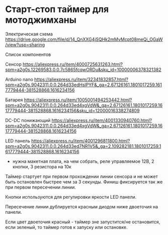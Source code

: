 # Старт-стоп таймер для мотоджимханы

Электрическая схема
https://drive.google.com/file/d/14_QnXXG4jSQHk2mMvMcpt08meQi_OGaW/view?usp=sharing

Список компонентов

Сенсор https://aliexpress.ru/item/4000725631263.html?spm=a2g0s.12269583.0.0.7c5865fcqwORDu&sku_id=10000006378321382

Arduino nano https://aliexpress.ru/item/32341832857.html?spm=a2g0s.9042311.0.0.264d33edHslPYF&_ga=2.67126161.1801017259.1617779444-381528868.1616234156

Батарея https://aliexpress.ru/item/1005001494253442.html?spm=a2g0s.9042311.0.0.264d33ed4xgVdW&_ga=2.67126161.1801017259.1617779444-381528868.1616234156&sku_id=12000016338274809

DC-DC понижающий https://aliexpress.ru/item/4001330940760.html?spm=a2g0s.9042311.0.0.264d33ed4xgVdW&_ga=2.67126161.1801017259.1617779444-381528868.1616234156

LED панель https://aliexpress.ru/item/4001296811800.html?spm=a2g0s.9042311.0.0.264d33ed7NR1V5&_ga=2.109282181.1801017259.1617779444-381528868.1616234156

+ нужна макетная плата, на чем собрать, реле управляемое 12В, 2 кнопки, 3 резистора на 10к

Таймер стартует при первом прохождении линии сенсора и не может быть остановлен быстрее чем за 3 секунды. Финиш фиксируется так же при первом пересечении линии.

Кнопки используются для регулировки яркости LED панели. 

Пересечение линии дублируется красным диодом ниже двоеточия на панели. 

Если цвет двоеточия красный - таймер зне запустится/не остановится, если зеленый, то таймер готов к запуску или остановке.
